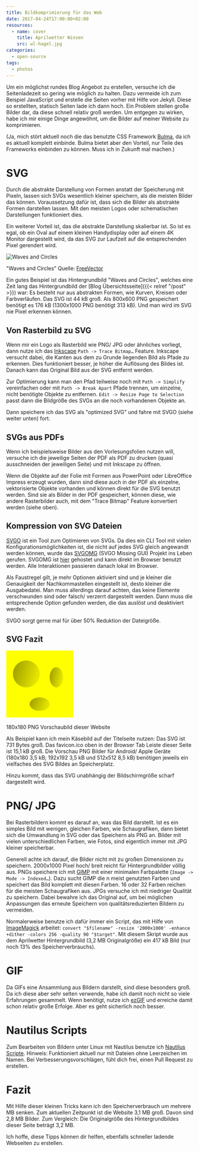 ```yaml
---
title: Bildkomprimierung für das Web
date: 2017-04-24T17:00:00+02:00
resources:
  - name: cover
    title: Aprilwetter Winsen
    src: wl-hagel.jpg
categories:
  - open-source
tags:
  - photos
---
```


Um ein möglichst rundes Blog Angebot zu erstellen, versuche ich die Seitenladezeit so gering wie möglich zu halten.
Dazu vermeide ich zum Beispiel JavaScript und erstelle die Seiten vorher mit Hilfe von Jekyll.
Diese so erstellten, statisch Seiten lade ich dann hoch.
Ein Problem stellen große Bilder dar, da diese schnell relativ groß werden.
Um entgegen zu wirken, habe ich mir einige Dinge angewöhnt, um die Bilder auf meiner Website zu komprimieren.

(Ja, mich stört aktuell noch die das benutzte CSS Framework [Bulma](https://bulma.io), da ich es aktuell komplett einbinde.
Bulma bietet aber den Vorteil, nur Teile des Frameworks einbinden zu können.
Muss ich in Zukunft mal machen.)

# SVG

Durch die abstrakte Darstellung von Formen anstatt der Speicherung mit Pixeln, lassen sich SVGs wesentlich kleiner speichern, als die meisten Bilder das können.
Voraussetzung dafür ist, dass sich die Bilder als abstrakte Formen darstellen lassen.
Mit den meisten Logos oder schematischen Darstellungen funktioniert dies.

Ein weiterer Vorteil ist, das die abstrakte Darstellung skalierbar ist.
So ist es egal, ob ein Oval auf einem kleinen Handydisplay oder auf einem 4K Monitor dargestellt wird, da das SVG zur Laufzeit auf die entsprechenden Pixel gerendert wird.

![Waves and Circles](/post/2017/03/30-neue-website/waves-and-circles.svg)

"Waves and Circles" Quelle: [FreeVector](https://www.freevector.com/waves-and-circles)

Ein gutes Beispiel ist das Hintergrundbild "Waves and Circles", welches eine Zeit lang das Hintergrundbild der [Blog Übersichtsseite]({{< relref "/post" >}}) war: Es besteht nur aus abstrakten Formen, wie Kurven, Kreisen oder Farbverläufen.
Das SVG ist 44 kB groß.
Als 800x600 PNG gespeichert benötigt es 176 kB (1300x1000 PNG benötigt 313 kB).
Und man wird im SVG nie Pixel erkennen können.

## Von Rasterbild zu SVG

Wenn mir ein Logo als Rasterbild wie PNG/ JPG oder ähnliches vorliegt, dann nutze ich das [Inkscape](https://inkscape.org) `Path -> Trace Bitmap…` Feature.
Inkscape versucht dabei, die Kanten aus dem zu Grunde liegenden Bild als Pfade zu erkennen.
Dies funktioniert besser, je höher die Auflösung des Bildes ist.
Danach kann das Original Bild aus der SVG entfernt werden.

Zur Optimierung kann man den Pfad teilweise noch mit `Path -> Simplify` vereinfachen oder mit `Path -> Break Apart` Pfade trennen, um einzelne, nicht benötigte Objekte zu entfernen.
`Edit -> Resize Page to Selection` passt dann die Bildgröße des SVGs an die noch vorhandenen Objekte an.

Dann speichere ich das SVG als "optimized SVG" und fahre mit SVGO (siehe weiter unten) fort.

## SVGs aus PDFs

Wenn ich beispielsweise Bilder aus den Vorlesungsfolien nutzen will, versuche ich die jeweilige Seiten der PDF als PDF zu drucken (quasi ausschneiden der jeweiligen Seite) und mit Inkscape zu öffnen.

Wenn die Objekte auf der Folie mit Formen aus PowerPoint oder LibreOffice Impress erzeugt wurden, dann sind diese auch in der PDF als einzelne, vektorisierte Objekte vorhanden und können direkt für die SVG benutzt werden.
Sind sie als Bilder in der PDF gespeichert, können diese, wie andere Rasterbilder auch, mit dem "Trace Bitmap" Feature konvertiert werden (siehe oben).

## Kompression von SVG Dateien

[SVGO](https://github.com/svg/svgo) ist ein Tool zum Optimieren von SVGs.
Da dies ein CLI Tool mit vielen Konfigurationsmöglichkeiten ist, die nicht auf jedes SVG gleich angewandt werden können, wurde das [SVGOMG](https://github.com/jakearchibald/svgomg) (SVGO Missing GUI) Projekt ins Leben gerufen.
SVGOMG ist [hier](https://jakearchibald.github.io/svgomg/) gehostet und kann direkt im Browser benutzt werden.
Alle Interaktionen passieren danach lokal im Browser.

Als Faustregel gilt, je mehr Optionen aktiviert sind und je kleiner die Genauigkeit der Nachkommastellen eingestellt ist, desto kleiner die Ausgabedatei.
Man muss allerdings darauf achten, das keine Elemente verschwunden sind oder falsch/ verzerrt dargestellt werden.
Dann muss die entsprechende Option gefunden werden, die das auslöst und deaktiviert werden.

SVGO sorgt gerne mal für über 50% Reduktion der Dateigröße.

## SVG Fazit

![Käsebild Avatar](/apple-touch-icon.png)

180x180 PNG Vorschaubild dieser Website

Als Beispiel kann ich mein Käsebild auf der Titelseite nutzen: Das SVG ist 731 Bytes groß.
Das favicon.ico oben in der Browser Tab Leiste dieser Seite ist 15,1 kB groß.
Die Vorschau PNG Bilder für Android/ Apple Geräte (180x180 3,5 kB; 192x192 3,5 kB und 512x512 8,5 kB) benötigen jeweils ein vielfaches des SVG Bildes an Speicherplatz.

Hinzu kommt, dass das SVG unabhängig der Bildschirmgröße scharf dargestellt wird.

# PNG/ JPG

Bei Rasterbildern kommt es darauf an, was das Bild darstellt.
Ist es ein simples Bild mit wenigen, gleichen Farben, wie Schaugrafiken, dann bietet sich die Umwandlung in SVG oder das Speichern als PNG an.
Bilder mit vielen unterschiedlichen Farben, wie Fotos, sind eigentlich immer mit JPG kleiner speicherbar.

Generell achte ich darauf, die Bilder nicht mit zu großen Dimensionen zu speichern.
2000x1000 Pixel hoch/ breit reicht für Hintergrundbilder völlig aus.
PNGs speichere ich mit [GIMP](https://gimp.org) mit einer minimalen Farbpalette (`Image -> Mode -> Indexed…`).
Dazu sucht GIMP die n meist genutzten Farben und speichert das Bild komplett mit diesen Farben.
16 oder 32 Farben reichen für die meisten Schaugrafiken aus.
JPGs versuche ich mit niedriger Qualität zu speichern.
Dabei bewahre ich das Original auf, um bei möglichen Anpassungen das erneute Speichern von qualitätsreduzierten Bildern zu vermeiden.

Normalerweise benutze ich dafür immer ein Script, das mit Hilfe von [ImageMagick](https://imagemagick.org) arbeitet: `convert "$filename" -resize '2000x1000' -enhance +dither -colors 256 -quality 90 "$target"`.
Mit diesem Skript wurde aus dem Aprilwetter Hintergrundbild (3,2 MB Originalgröße) ein 417 kB Bild (nur noch 13% des Speicherverbrauchs).

# GIF

Da GIFs eine Ansammlung aus Bildern darstellt, sind diese besonders groß.
Da ich diese aber sehr selten verwende, habe ich damit noch nicht so viele Erfahrungen gesammelt.
Wenn benötigt, nutze ich [ezGIF](https://ezgif.com/) und erreiche damit schon relativ große Erfolge.
Aber es geht sicherlich noch besser.

# Nautilus Scripts

Zum Bearbeiten von Bildern unter Linux mit Nautilus benutze ich [Nautilus Scripte](https://github.com/EdJoPaTo/LinuxScripts/tree/master/Applications/NautilusScripts).
Hinweis: Funktioniert aktuell nur mit Dateien ohne Leerzeichen im Namen.
Bei Verbesserungsvorschlägen, fühl dich frei, einen Pull Request zu erstellen.

# Fazit

Mit Hilfe dieser kleinen Tricks kann ich den Speicherverbrauch um mehrere MB senken.
Zum aktuellen Zeitpunkt ist die Website 3,1 MB groß.
Davon sind 2,8 MB Bilder.
Zum Vergleich: Die Originalgröße des Hintergrundbildes dieser Seite beträgt 3,2 MB.

Ich hoffe, diese Tipps können dir helfen, ebenfalls schneller ladende Webseiten zu erstellen.
